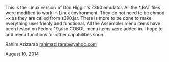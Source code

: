 This is the Linux version of Don Higgin's Z390 emulator. All the *.BAT files were modified to work in Linux environment.  They do not need to be chmod +x as they are called from z390.jar.  There is more to be done to make everything user frienly and functional. All the Assembler menu items have been tested on Fedora 19,also COBOL menu items were added in. I hope to add menu functions for other capabilities soon.



Rahim Azizarab
rahimazizarab@yahoo.com

August 10, 2014
